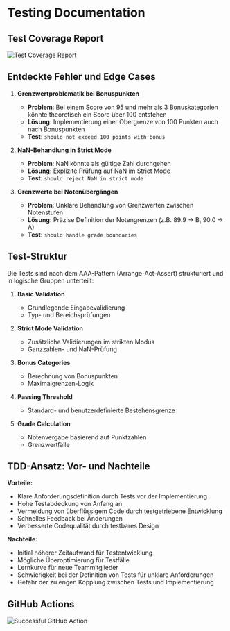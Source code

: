 # Testing Documentation

## Test Coverage Report
![Test Coverage Report](./images/coverage.png.png)

## Entdeckte Fehler und Edge Cases

1. **Grenzwertproblematik bei Bonuspunkten**
   - **Problem**: Bei einem Score von 95 und mehr als 3 Bonuskategorien könnte theoretisch ein Score über 100 entstehen
   - **Lösung**: Implementierung einer Obergrenze von 100 Punkten auch nach Bonuspunkten
   - **Test**: `should not exceed 100 points with bonus`

2. **NaN-Behandlung in Strict Mode**
   - **Problem**: NaN könnte als gültige Zahl durchgehen
   - **Lösung**: Explizite Prüfung auf NaN im Strict Mode
   - **Test**: `should reject NaN in strict mode`

3. **Grenzwerte bei Notenübergängen**
   - **Problem**: Unklare Behandlung von Grenzwerten zwischen Notenstufen
   - **Lösung**: Präzise Definition der Notengrenzen (z.B. 89.9 → B, 90.0 → A)
   - **Test**: `should handle grade boundaries`

## Test-Struktur

Die Tests sind nach dem AAA-Pattern (Arrange-Act-Assert) strukturiert und in logische Gruppen unterteilt:

1. **Basic Validation**
   - Grundlegende Eingabevalidierung
   - Typ- und Bereichsprüfungen

2. **Strict Mode Validation**
   - Zusätzliche Validierungen im strikten Modus
   - Ganzzahlen- und NaN-Prüfung

3. **Bonus Categories**
   - Berechnung von Bonuspunkten
   - Maximalgrenzen-Logik

4. **Passing Threshold**
   - Standard- und benutzerdefinierte Bestehensgrenze

5. **Grade Calculation**
   - Notenvergabe basierend auf Punktzahlen
   - Grenzwertfälle

## TDD-Ansatz: Vor- und Nachteile

**Vorteile:**
- Klare Anforderungsdefinition durch Tests vor der Implementierung
- Hohe Testabdeckung von Anfang an
- Vermeidung von überflüssigem Code durch testgetriebene Entwicklung
- Schnelles Feedback bei Änderungen
- Verbesserte Codequalität durch testbares Design

**Nachteile:**
- Initial höherer Zeitaufwand für Testentwicklung
- Mögliche Überoptimierung für Testfälle
- Lernkurve für neue Teammitglieder
- Schwierigkeit bei der Definition von Tests für unklare Anforderungen
- Gefahr der zu engen Kopplung zwischen Tests und Implementierung

## GitHub Actions

![Successful GitHub Action](./images/githubaction.png.png)
